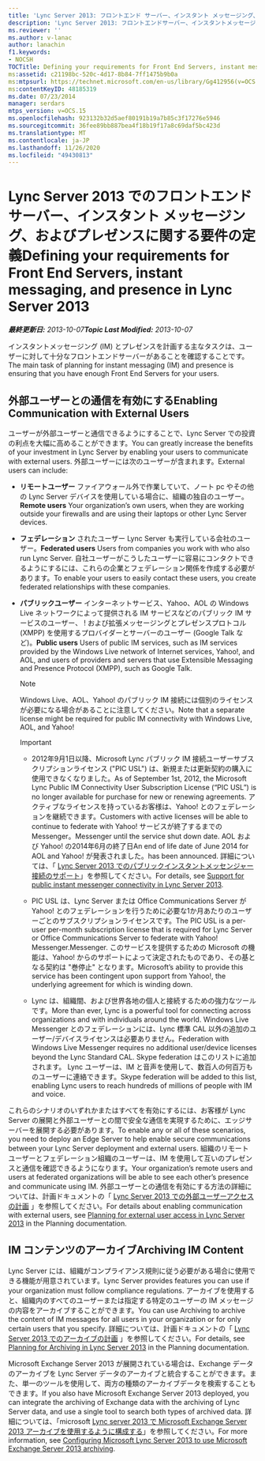 ```yaml
---
title: 'Lync Server 2013: フロントエンド サーバー、インスタント メッセージング、およびプレゼンスに関する要件の定義'
description: 'Lync Server 2013: フロントエンドサーバー、インスタントメッセージング、プレゼンスの要件を定義します。'
ms.reviewer: ''
ms.author: v-lanac
author: lanachin
f1.keywords:
- NOCSH
TOCTitle: Defining your requirements for Front End Servers, instant messaging, and presence
ms:assetid: c21198bc-520c-4d17-8b84-7ff1475b9b0a
ms:mtpsurl: https://technet.microsoft.com/en-us/library/Gg412956(v=OCS.15)
ms:contentKeyID: 48185319
ms.date: 07/23/2014
manager: serdars
mtps_version: v=OCS.15
ms.openlocfilehash: 923132b32d5aef80191b19a7b85c3f17276e5946
ms.sourcegitcommit: 36fee89bb887bea4f18b19f17a8c69daf5bc423d
ms.translationtype: MT
ms.contentlocale: ja-JP
ms.lasthandoff: 11/26/2020
ms.locfileid: "49430813"
---
```

# <a name="defining-your-requirements-for-front-end-servers-instant-messaging-and-presence-in-lync-server-2013"></a><span data-ttu-id="8bf31-103">Lync Server 2013 でのフロントエンド サーバー、インスタント メッセージング、およびプレゼンスに関する要件の定義</span><span class="sxs-lookup"><span data-stu-id="8bf31-103">Defining your requirements for Front End Servers, instant messaging, and presence in Lync Server 2013</span></span>

<div data-xmlns="http://www.w3.org/1999/xhtml">

<div class="topic" data-xmlns="http://www.w3.org/1999/xhtml" data-msxsl="urn:schemas-microsoft-com:xslt" data-cs="https://msdn.microsoft.com/">

<div data-asp="https://msdn2.microsoft.com/asp">



</div>

<div id="mainSection">

<div id="mainBody"><span data-ttu-id="8bf31-104">

<span> </span></span><span class="sxs-lookup"><span data-stu-id="8bf31-104">

<span> </span></span></span>

<span data-ttu-id="8bf31-105">_**最終更新日:** 2013-10-07_</span><span class="sxs-lookup"><span data-stu-id="8bf31-105">_**Topic Last Modified:** 2013-10-07_</span></span>

<span data-ttu-id="8bf31-106">インスタントメッセージング (IM) とプレゼンスを計画する主なタスクは、ユーザーに対して十分なフロントエンドサーバーがあることを確認することです。</span><span class="sxs-lookup"><span data-stu-id="8bf31-106">The main task of planning for instant messaging (IM) and presence is ensuring that you have enough Front End Servers for your users.</span></span>

<div>

## <a name="enabling-communication-with-external-users"></a><span data-ttu-id="8bf31-107">外部ユーザーとの通信を有効にする</span><span class="sxs-lookup"><span data-stu-id="8bf31-107">Enabling Communication with External Users</span></span>

<span data-ttu-id="8bf31-108">ユーザーが外部ユーザーと通信できるようにすることで、Lync Server での投資の利点を大幅に高めることができます。</span><span class="sxs-lookup"><span data-stu-id="8bf31-108">You can greatly increase the benefits of your investment in Lync Server by enabling your users to communicate with external users.</span></span> <span data-ttu-id="8bf31-109">外部ユーザーには次のユーザーが含まれます。</span><span class="sxs-lookup"><span data-stu-id="8bf31-109">External users can include:</span></span>

  - <span data-ttu-id="8bf31-110">**リモートユーザー**   ファイアウォール外で作業していて、ノート pc やその他の Lync Server デバイスを使用している場合に、組織の独自のユーザー。</span><span class="sxs-lookup"><span data-stu-id="8bf31-110">**Remote users**   Your organization’s own users, when they are working outside your firewalls and are using their laptops or other Lync Server devices.</span></span>

  - <span data-ttu-id="8bf31-111">**フェデレーション**   されたユーザー  Lync Server も実行している会社のユーザー。</span><span class="sxs-lookup"><span data-stu-id="8bf31-111">**Federated users**   Users from companies you work with who also run Lync Server.</span></span> <span data-ttu-id="8bf31-112">自社ユーザーがこうしたユーザーに容易にコンタクトできるようにするには、これらの企業とフェデレーション関係を作成する必要があります。</span><span class="sxs-lookup"><span data-stu-id="8bf31-112">To enable your users to easily contact these users, you create federated relationships with these companies.</span></span>

  - <span data-ttu-id="8bf31-113">**パブリックユーザー**   インターネットサービス、Yahoo、AOL の Windows Live ネットワークによって提供される IM サービスなどのパブリック IM サービスのユーザー、 \! および拡張メッセージングとプレゼンスプロトコル (XMPP) を使用するプロバイダーとサーバーのユーザー (Google Talk など)。</span><span class="sxs-lookup"><span data-stu-id="8bf31-113">**Public users**   Users of public IM services, such as IM services provided by the Windows Live network of Internet services, Yahoo\!, and AOL, and users of providers and servers that use Extensible Messaging and Presence Protocol (XMPP), such as Google Talk.</span></span>
    
    <div>
    

    > [!NOTE]  
    > <span data-ttu-id="8bf31-114">Windows Live、AOL、Yahoo! のパブリック IM 接続には個別のライセンスが必要になる場合があることに注意してください。</span><span class="sxs-lookup"><span data-stu-id="8bf31-114">Note that a separate license might be required for public IM connectivity with Windows Live, AOL, and Yahoo!</span></span>

    
    </div>
    
    <div>
    

    > [!IMPORTANT]  
    > <UL>
    > <LI>
    > <P><span data-ttu-id="8bf31-115">2012年9月1日以降、Microsoft Lync パブリック IM 接続ユーザーサブスクリプションライセンス ("PIC USL") は、新規または更新契約の購入に使用できなくなりました。</span><span class="sxs-lookup"><span data-stu-id="8bf31-115">As of September 1st, 2012, the Microsoft Lync Public IM Connectivity User Subscription License (“PIC USL”) is no longer available for purchase for new or renewing agreements.</span></span> <span data-ttu-id="8bf31-116">アクティブなライセンスを持っているお客様は、Yahoo! とのフェデレーションを継続できます。</span><span class="sxs-lookup"><span data-stu-id="8bf31-116">Customers with active licenses will be able to continue to federate with Yahoo!</span></span> <span data-ttu-id="8bf31-117">サービスが終了するまでの Messenger。</span><span class="sxs-lookup"><span data-stu-id="8bf31-117">Messenger until the service shut down date.</span></span> <span data-ttu-id="8bf31-118">AOL および Yahoo! の2014年6月の終了日</span><span class="sxs-lookup"><span data-stu-id="8bf31-118">An end of life date of June 2014 for AOL and Yahoo!</span></span> <span data-ttu-id="8bf31-119">が発表されました。</span><span class="sxs-lookup"><span data-stu-id="8bf31-119">has been announced.</span></span> <span data-ttu-id="8bf31-120">詳細については、「 <A href="lync-server-2013-support-for-public-instant-messenger-connectivity.md">Lync Server 2013 でのパブリックインスタントメッセンジャー接続のサポート</A>」を参照してください。</span><span class="sxs-lookup"><span data-stu-id="8bf31-120">For details, see <A href="lync-server-2013-support-for-public-instant-messenger-connectivity.md">Support for public instant messenger connectivity in Lync Server 2013</A>.</span></span></P>
    > <LI>
    > <P><span data-ttu-id="8bf31-121">PIC USL は、Lync Server または Office Communications Server が Yahoo! とのフェデレーションを行うために必要な1か月あたりのユーザーごとのサブスクリプションライセンスです。</span><span class="sxs-lookup"><span data-stu-id="8bf31-121">The PIC USL is a per-user per-month subscription license that is required for Lync Server or Office Communications Server to federate with Yahoo!</span></span> <span data-ttu-id="8bf31-122">Messenger.</span><span class="sxs-lookup"><span data-stu-id="8bf31-122">Messenger.</span></span> <span data-ttu-id="8bf31-123">このサービスを提供するための Microsoft の機能は、Yahoo! からのサポートによって決定されたものであり、その基となる契約は "巻停止" となります。</span><span class="sxs-lookup"><span data-stu-id="8bf31-123">Microsoft’s ability to provide this service has been contingent upon support from Yahoo!, the underlying agreement for which is winding down.</span></span></P>
    > <LI>
    > <P><span data-ttu-id="8bf31-124">Lync は、組織間、および世界各地の個人と接続するための強力なツールです。</span><span class="sxs-lookup"><span data-stu-id="8bf31-124">More than ever, Lync is a powerful tool for connecting across organizations and with individuals around the world.</span></span> <span data-ttu-id="8bf31-125">Windows Live Messenger とのフェデレーションには、Lync 標準 CAL 以外の追加のユーザー/デバイスライセンスは必要ありません。</span><span class="sxs-lookup"><span data-stu-id="8bf31-125">Federation with Windows Live Messenger requires no additional user/device licenses beyond the Lync Standard CAL.</span></span> <span data-ttu-id="8bf31-126">Skype federation はこのリストに追加されます。 Lync ユーザーは、IM と音声を使用して、数百人の何百万ものユーザーに連絡できます。</span><span class="sxs-lookup"><span data-stu-id="8bf31-126">Skype federation will be added to this list, enabling Lync users to reach hundreds of millions of people with IM and voice.</span></span></P></LI></UL>

    
    </div>

<span data-ttu-id="8bf31-127">これらのシナリオのいずれかまたはすべてを有効にするには、お客様が Lync Server の展開と外部ユーザーとの間で安全な通信を実現するために、エッジサーバーを展開する必要があります。</span><span class="sxs-lookup"><span data-stu-id="8bf31-127">To enable any or all of these scenarios, you need to deploy an Edge Server to help enable secure communications between your Lync Server deployment and external users.</span></span> <span data-ttu-id="8bf31-128">組織のリモート ユーザーとフェデレーション組織のユーザーは、IM を使用して互いのプレゼンスと通信を確認できるようになります。</span><span class="sxs-lookup"><span data-stu-id="8bf31-128">Your organization’s remote users and users at federated organizations will be able to see each other’s presence and communicate using IM.</span></span> <span data-ttu-id="8bf31-129">外部ユーザーとの通信を有効にする方法の詳細については、計画ドキュメントの「 [Lync Server 2013 での外部ユーザーアクセスの計画](lync-server-2013-planning-for-external-user-access.md) 」を参照してください。</span><span class="sxs-lookup"><span data-stu-id="8bf31-129">For details about enabling communication with external users, see [Planning for external user access in Lync Server 2013](lync-server-2013-planning-for-external-user-access.md) in the Planning documentation.</span></span>

</div>

<div>

## <a name="archiving-im-content"></a><span data-ttu-id="8bf31-130">IM コンテンツのアーカイブ</span><span class="sxs-lookup"><span data-stu-id="8bf31-130">Archiving IM Content</span></span>

<span data-ttu-id="8bf31-131">Lync Server には、組織がコンプライアンス規則に従う必要がある場合に使用できる機能が用意されています。</span><span class="sxs-lookup"><span data-stu-id="8bf31-131">Lync Server provides features you can use if your organization must follow compliance regulations.</span></span> <span data-ttu-id="8bf31-132">アーカイブを使用すると、組織内のすべてのユーザーまたは指定する特定のユーザーの IM メッセージの内容をアーカイブすることができます。</span><span class="sxs-lookup"><span data-stu-id="8bf31-132">You can use Archiving to archive the content of IM messages for all users in your organization or for only certain users that you specify.</span></span> <span data-ttu-id="8bf31-133">詳細については、計画ドキュメントの「 [Lync Server 2013 でのアーカイブの計画](lync-server-2013-planning-for-archiving.md) 」を参照してください。</span><span class="sxs-lookup"><span data-stu-id="8bf31-133">For details, see [Planning for Archiving in Lync Server 2013](lync-server-2013-planning-for-archiving.md) in the Planning documentation.</span></span>

<span data-ttu-id="8bf31-134">Microsoft Exchange Server 2013 が展開されている場合は、Exchange データのアーカイブを Lync Server データのアーカイブと統合することができます。また、単一のツールを使用して、両方の種類のアーカイブデータを検索することもできます。</span><span class="sxs-lookup"><span data-stu-id="8bf31-134">If you also have Microsoft Exchange Server 2013 deployed, you can integrate the archiving of Exchange data with the archiving of Lync Server data, and use a single tool to search both types of archived data.</span></span> <span data-ttu-id="8bf31-135">詳細については、「microsoft [Lync server 2013 で Microsoft Exchange Server 2013 アーカイブを使用するように構成する](configuring-lync-server-2013-to-use-microsoft-exchange-server-2013-archiving.md)」を参照してください。</span><span class="sxs-lookup"><span data-stu-id="8bf31-135">For more information, see [Configuring Microsoft Lync Server 2013 to use Microsoft Exchange Server 2013 archiving](configuring-lync-server-2013-to-use-microsoft-exchange-server-2013-archiving.md).</span></span>

<span data-ttu-id="8bf31-136"></div>

</div>

<span> </span>

</div>

</div>

</span><span class="sxs-lookup"><span data-stu-id="8bf31-136"></div>

</div>

<span> </span>

</div>

</div>

</span></span></div>

